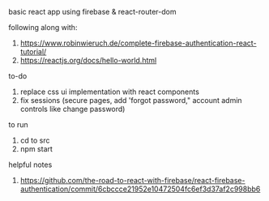 basic react app using firebase & react-router-dom

following along with:
1. https://www.robinwieruch.de/complete-firebase-authentication-react-tutorial/
2. https://reactjs.org/docs/hello-world.html


to-do
1. replace css ui implementation with react components
2. fix sessions (secure pages, add 'forgot password," account admin controls like change password)


to run
1. cd to src
2. npm start


helpful notes
1. https://github.com/the-road-to-react-with-firebase/react-firebase-authentication/commit/6cbccce21952e10472504fc6ef3d37af2c998bb6